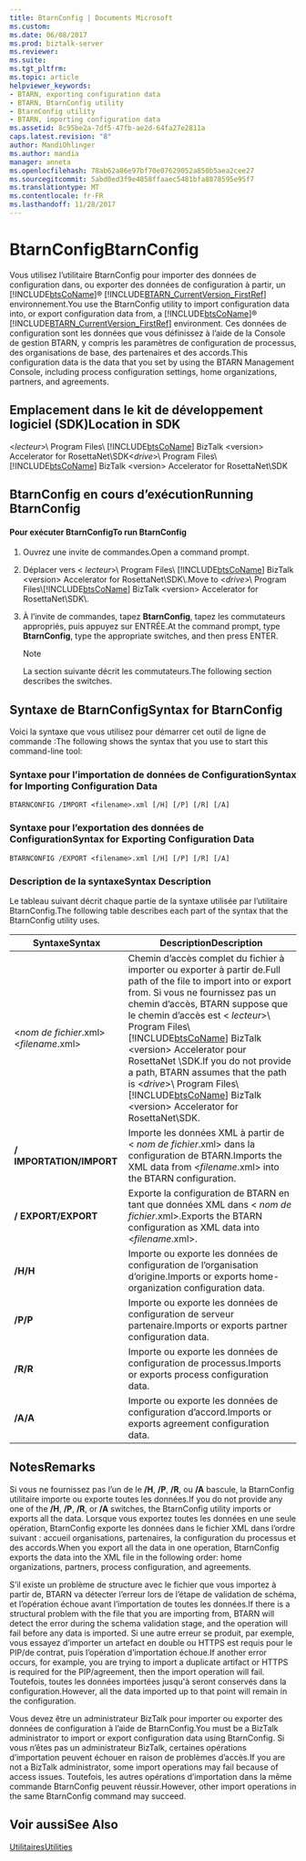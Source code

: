 ```yaml
---
title: BtarnConfig | Documents Microsoft
ms.custom: 
ms.date: 06/08/2017
ms.prod: biztalk-server
ms.reviewer: 
ms.suite: 
ms.tgt_pltfrm: 
ms.topic: article
helpviewer_keywords:
- BTARN, exporting configuration data
- BTARN, BtarnConfig utility
- BtarnConfig utility
- BTARN, importing configuration data
ms.assetid: 8c95be2a-7df5-47fb-ae2d-64fa27e2811a
caps.latest.revision: "8"
author: MandiOhlinger
ms.author: mandia
manager: anneta
ms.openlocfilehash: 78ab62a86e97bf70e07629052a850b5aea2cee27
ms.sourcegitcommit: 5abd0ed3f9e4858ffaaec5481bfa8878595e95f7
ms.translationtype: MT
ms.contentlocale: fr-FR
ms.lasthandoff: 11/28/2017
---
```

# <a name="btarnconfig"></a><span data-ttu-id="fe9ae-102">BtarnConfig</span><span class="sxs-lookup"><span data-stu-id="fe9ae-102">BtarnConfig</span></span>
<span data-ttu-id="fe9ae-103">Vous utilisez l’utilitaire BtarnConfig pour importer des données de configuration dans, ou exporter des données de configuration à partir, un [!INCLUDE[btsCoName](../../includes/btsconame-md.md)]® [!INCLUDE[BTARN_CurrentVersion_FirstRef](../../includes/btarn-currentversion-firstref-md.md)] environnement.</span><span class="sxs-lookup"><span data-stu-id="fe9ae-103">You use the BtarnConfig utility to import configuration data into, or export configuration data from, a [!INCLUDE[btsCoName](../../includes/btsconame-md.md)]® [!INCLUDE[BTARN_CurrentVersion_FirstRef](../../includes/btarn-currentversion-firstref-md.md)] environment.</span></span> <span data-ttu-id="fe9ae-104">Ces données de configuration sont les données que vous définissez à l’aide de la Console de gestion BTARN, y compris les paramètres de configuration de processus, des organisations de base, des partenaires et des accords.</span><span class="sxs-lookup"><span data-stu-id="fe9ae-104">This configuration data is the data that you set by using the BTARN Management Console, including process configuration settings, home organizations, partners, and agreements.</span></span>  
  
## <a name="location-in-sdk"></a><span data-ttu-id="fe9ae-105">Emplacement dans le kit de développement logiciel (SDK)</span><span class="sxs-lookup"><span data-stu-id="fe9ae-105">Location in SDK</span></span>  
 <span data-ttu-id="fe9ae-106">\<*lecteur*\>\ Program Files\\ [!INCLUDE[btsCoName](../../includes/btsconame-md.md)] BizTalk \<version\> Accelerator for RosettaNet\SDK</span><span class="sxs-lookup"><span data-stu-id="fe9ae-106">\<*drive*\>\ Program Files\\[!INCLUDE[btsCoName](../../includes/btsconame-md.md)] BizTalk \<version\> Accelerator for RosettaNet\SDK</span></span>  
  
## <a name="running-btarnconfig"></a><span data-ttu-id="fe9ae-107">BtarnConfig en cours d’exécution</span><span class="sxs-lookup"><span data-stu-id="fe9ae-107">Running BtarnConfig</span></span>  
  
#### <a name="to-run-btarnconfig"></a><span data-ttu-id="fe9ae-108">Pour exécuter BtarnConfig</span><span class="sxs-lookup"><span data-stu-id="fe9ae-108">To run BtarnConfig</span></span>  
  
1.  <span data-ttu-id="fe9ae-109">Ouvrez une invite de commandes.</span><span class="sxs-lookup"><span data-stu-id="fe9ae-109">Open a command prompt.</span></span>  
  
2.  <span data-ttu-id="fe9ae-110">Déplacer vers \< *lecteur*\>\ Program Files\\ [!INCLUDE[btsCoName](../../includes/btsconame-md.md)] BizTalk \<version\> Accelerator for RosettaNet\SDK\\.</span><span class="sxs-lookup"><span data-stu-id="fe9ae-110">Move to \<*drive*\>\ Program Files\\[!INCLUDE[btsCoName](../../includes/btsconame-md.md)] BizTalk \<version\> Accelerator for RosettaNet\SDK\\.</span></span>  
  
3.  <span data-ttu-id="fe9ae-111">À l’invite de commandes, tapez **BtarnConfig**, tapez les commutateurs appropriés, puis appuyez sur ENTRÉE.</span><span class="sxs-lookup"><span data-stu-id="fe9ae-111">At the command prompt, type **BtarnConfig**, type the appropriate switches, and then press ENTER.</span></span>  
  
    > [!NOTE]
    >  <span data-ttu-id="fe9ae-112">La section suivante décrit les commutateurs.</span><span class="sxs-lookup"><span data-stu-id="fe9ae-112">The following section describes the switches.</span></span>  
  
## <a name="syntax-for-btarnconfig"></a><span data-ttu-id="fe9ae-113">Syntaxe de BtarnConfig</span><span class="sxs-lookup"><span data-stu-id="fe9ae-113">Syntax for BtarnConfig</span></span>  
 <span data-ttu-id="fe9ae-114">Voici la syntaxe que vous utilisez pour démarrer cet outil de ligne de commande :</span><span class="sxs-lookup"><span data-stu-id="fe9ae-114">The following shows the syntax that you use to start this command-line tool:</span></span>  
  
### <a name="syntax-for-importing-configuration-data"></a><span data-ttu-id="fe9ae-115">Syntaxe pour l’importation de données de Configuration</span><span class="sxs-lookup"><span data-stu-id="fe9ae-115">Syntax for Importing Configuration Data</span></span>  
  
```  
BTARNCONFIG /IMPORT <filename>.xml [/H] [/P] [/R] [/A]  
```  
  
### <a name="syntax-for-exporting-configuration-data"></a><span data-ttu-id="fe9ae-116">Syntaxe pour l’exportation des données de Configuration</span><span class="sxs-lookup"><span data-stu-id="fe9ae-116">Syntax for Exporting Configuration Data</span></span>  
  
```  
BTARNCONFIG /EXPORT <filename>.xml [/H] [/P] [/R] [/A]  
```  
  
### <a name="syntax-description"></a><span data-ttu-id="fe9ae-117">Description de la syntaxe</span><span class="sxs-lookup"><span data-stu-id="fe9ae-117">Syntax Description</span></span>  
 <span data-ttu-id="fe9ae-118">Le tableau suivant décrit chaque partie de la syntaxe utilisée par l’utilitaire BtarnConfig.</span><span class="sxs-lookup"><span data-stu-id="fe9ae-118">The following table describes each part of the syntax that the BtarnConfig utility uses.</span></span>  
  
|<span data-ttu-id="fe9ae-119">Syntaxe</span><span class="sxs-lookup"><span data-stu-id="fe9ae-119">Syntax</span></span>|<span data-ttu-id="fe9ae-120"> Description</span><span class="sxs-lookup"><span data-stu-id="fe9ae-120">Description</span></span>|  
|------------|-----------------|  
|<span data-ttu-id="fe9ae-121">\<*nom de fichier*.xml\></span><span class="sxs-lookup"><span data-stu-id="fe9ae-121">\<*filename*.xml\></span></span>|<span data-ttu-id="fe9ae-122">Chemin d’accès complet du fichier à importer ou exporter à partir de.</span><span class="sxs-lookup"><span data-stu-id="fe9ae-122">Full path of the file to import into or export from.</span></span> <span data-ttu-id="fe9ae-123">Si vous ne fournissez pas un chemin d’accès, BTARN suppose que le chemin d’accès est \< *lecteur*\>\ Program Files\\ [!INCLUDE[btsCoName](../../includes/btsconame-md.md)] BizTalk \<version\> Accelerator pour RosettaNet \SDK.</span><span class="sxs-lookup"><span data-stu-id="fe9ae-123">If you do not provide a path, BTARN assumes that the path is \<*drive*\>\ Program Files\\[!INCLUDE[btsCoName](../../includes/btsconame-md.md)] BizTalk \<version\> Accelerator for RosettaNet\SDK.</span></span>|  
|<span data-ttu-id="fe9ae-124">**/ IMPORTATION**</span><span class="sxs-lookup"><span data-stu-id="fe9ae-124">**/IMPORT**</span></span>|<span data-ttu-id="fe9ae-125">Importe les données XML à partir de \< *nom de fichier*.xml\> dans la configuration de BTARN.</span><span class="sxs-lookup"><span data-stu-id="fe9ae-125">Imports the XML data from \<*filename*.xml\> into the BTARN configuration.</span></span>|  
|<span data-ttu-id="fe9ae-126">**/ EXPORT**</span><span class="sxs-lookup"><span data-stu-id="fe9ae-126">**/EXPORT**</span></span>|<span data-ttu-id="fe9ae-127">Exporte la configuration de BTARN en tant que données XML dans \< *nom de fichier*.xml\>.</span><span class="sxs-lookup"><span data-stu-id="fe9ae-127">Exports the BTARN configuration as XML data into \<*filename*.xml\>.</span></span>|  
|<span data-ttu-id="fe9ae-128">**/H**</span><span class="sxs-lookup"><span data-stu-id="fe9ae-128">**/H**</span></span>|<span data-ttu-id="fe9ae-129">Importe ou exporte les données de configuration de l’organisation d’origine.</span><span class="sxs-lookup"><span data-stu-id="fe9ae-129">Imports or exports home-organization configuration data.</span></span>|  
|<span data-ttu-id="fe9ae-130">**/P**</span><span class="sxs-lookup"><span data-stu-id="fe9ae-130">**/P**</span></span>|<span data-ttu-id="fe9ae-131">Importe ou exporte les données de configuration de serveur partenaire.</span><span class="sxs-lookup"><span data-stu-id="fe9ae-131">Imports or exports partner configuration data.</span></span>|  
|<span data-ttu-id="fe9ae-132">**/R**</span><span class="sxs-lookup"><span data-stu-id="fe9ae-132">**/R**</span></span>|<span data-ttu-id="fe9ae-133">Importe ou exporte les données de configuration de processus.</span><span class="sxs-lookup"><span data-stu-id="fe9ae-133">Imports or exports process configuration data.</span></span>|  
|<span data-ttu-id="fe9ae-134">**/A**</span><span class="sxs-lookup"><span data-stu-id="fe9ae-134">**/A**</span></span>|<span data-ttu-id="fe9ae-135">Importe ou exporte les données de configuration d’accord.</span><span class="sxs-lookup"><span data-stu-id="fe9ae-135">Imports or exports agreement configuration data.</span></span>|  
  
## <a name="remarks"></a><span data-ttu-id="fe9ae-136">Notes</span><span class="sxs-lookup"><span data-stu-id="fe9ae-136">Remarks</span></span>  
 <span data-ttu-id="fe9ae-137">Si vous ne fournissez pas l’un de le **/H**, **/P**, **/R**, ou **/A** bascule, la BtarnConfig utilitaire importe ou exporte toutes les données.</span><span class="sxs-lookup"><span data-stu-id="fe9ae-137">If you do not provide any one of the **/H**, **/P**, **/R**, or **/A** switches, the BtarnConfig utility imports or exports all the data.</span></span> <span data-ttu-id="fe9ae-138">Lorsque vous exportez toutes les données en une seule opération, BtarnConfig exporte les données dans le fichier XML dans l’ordre suivant : accueil organisations, partenaires, la configuration du processus et des accords.</span><span class="sxs-lookup"><span data-stu-id="fe9ae-138">When you export all the data in one operation, BtarnConfig exports the data into the XML file in the following order: home organizations, partners, process configuration, and agreements.</span></span>  
  
 <span data-ttu-id="fe9ae-139">S’il existe un problème de structure avec le fichier que vous importez à partir de, BTARN va détecter l’erreur lors de l’étape de validation de schéma, et l’opération échoue avant l’importation de toutes les données.</span><span class="sxs-lookup"><span data-stu-id="fe9ae-139">If there is a structural problem with the file that you are importing from, BTARN will detect the error during the schema validation stage, and the operation will fail before any data is imported.</span></span> <span data-ttu-id="fe9ae-140">Si une autre erreur se produit, par exemple, vous essayez d’importer un artefact en double ou HTTPS est requis pour le PIP/de contrat, puis l’opération d’importation échoue.</span><span class="sxs-lookup"><span data-stu-id="fe9ae-140">If another error occurs, for example, you are trying to import a duplicate artifact or HTTPS is required for the PIP/agreement, then the import operation will fail.</span></span> <span data-ttu-id="fe9ae-141">Toutefois, toutes les données importées jusqu'à seront conservés dans la configuration.</span><span class="sxs-lookup"><span data-stu-id="fe9ae-141">However, all the data imported up to that point will remain in the configuration.</span></span>  
  
 <span data-ttu-id="fe9ae-142">Vous devez être un administrateur BizTalk pour importer ou exporter des données de configuration à l’aide de BtarnConfig.</span><span class="sxs-lookup"><span data-stu-id="fe9ae-142">You must be a BizTalk administrator to import or export configuration data using BtarnConfig.</span></span> <span data-ttu-id="fe9ae-143">Si vous n’êtes pas un administrateur BizTalk, certaines opérations d’importation peuvent échouer en raison de problèmes d’accès.</span><span class="sxs-lookup"><span data-stu-id="fe9ae-143">If you are not a BizTalk administrator, some import operations may fail because of access issues.</span></span> <span data-ttu-id="fe9ae-144">Toutefois, les autres opérations d’importation dans la même commande BtarnConfig peuvent réussir.</span><span class="sxs-lookup"><span data-stu-id="fe9ae-144">However,  other import operations in the same BtarnConfig command may succeed.</span></span>  
  
## <a name="see-also"></a><span data-ttu-id="fe9ae-145">Voir aussi</span><span class="sxs-lookup"><span data-stu-id="fe9ae-145">See Also</span></span>  
 [<span data-ttu-id="fe9ae-146">Utilitaires</span><span class="sxs-lookup"><span data-stu-id="fe9ae-146">Utilities</span></span>](../../adapters-and-accelerators/accelerator-rosettanet/utilities1.md)